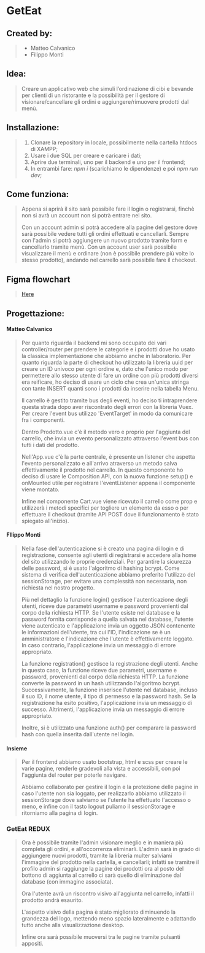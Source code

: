# GetEat 

## Created by:
> - Matteo Calvanico
> - Filippo Monti

## Idea:
> Creare un applicativo web che simuli l’ordinazione di cibi e 
> bevande per clienti di un ristorante e la possibilità per il 
> gestore di visionare/cancellare gli ordini e aggiungere/rimuovere prodotti dal menù.

## Installazione:
> 1. Clonare la repository in locale, possibilmente nella cartella htdocs di XAMPP;
> 2. Usare i due SQL per creare e caricare i dati;
> 3. Aprire due terminali, uno per il backend e uno per il frontend;
> 4. In entrambi fare: *npm i* (scarichiamo le dipendenze) e poi *npm run dev*;

## Come funziona:
> Appena si aprirà il sito sarà possibile fare il login o registrarsi, finchè non si avrà un account non si potrà entrare nel sito. 
>
> Con un account admin si potrà accedere alla pagine del gestore dove sarà possibile vedere tutti gli ordini effettuati e cancellarli. Sempre con l'admin si potrà aggiungere un nuovo prodotto tramite form e cancellarlo tramite menù.
> Con un account user sarà possibile visualizzare il menù e ordinare (non è possibile prendere più volte lo stesso prodotto), andando nel carrello sarà possibile fare il checkout.

## Figma flowchart
> [Here](https://www.figma.com/file/i8ZRa156lHmqLOhIk2BJvT/Sistemi-web-flowchart?type=design&node-id=0-1&mode=design&t=pqyIdV3V6tqmwVWS-0)

## Progettazione:
#### Matteo Calvanico
> Per quanto riguarda il backend mi sono occupato dei vari controller/router per prendere le categorie e i prodotti dove ho usato la classica implementazione che abbiamo anche in laboratorio. Per quanto riguarda la parte di checkout ho utilizzato la libreria uuid per creare un ID univoco per ogni ordine e, dato che l'unico modo per permettere allo stesso utente di fare un ordine con più prodotti diversi era reificare, ho deciso di usare un ciclo che crea un'unica stringa con tante INSERT quanti sono i prodotti da inserire nella tabella Menu.
>
>
> Il carrello è gestito tramite bus degli eventi, ho deciso ti intraprendere questa strada dopo aver riscontrato degli errori con la libreria Vuex.
> Per creare l'event bus utilizzo 'EventTarget' in modo da comunicare fra i componenti.
>
> Dentro Prodotto.vue c'è il metodo vero e proprio per l'aggiunta del carrello, che invia un evento personalizzato attraverso l'event bus con tutti i dati del prodotto.
>
> Nell'App.vue c'è la parte centrale, è presente un listener che aspetta l'evento personalizzato e all'arrivo atraverso un metodo salva effettivamente il prodotto nel carrello. In questo componente ho deciso di usare le Composition API, con la nuova funzione setup() e onMounted utile per registrare l'eventListener appena il componente viene montato.
>
> Infine nel componente Cart.vue viene ricevuto il carrello come prop e utilizzerà i metodi specifici per togliere un elemento da esso o per effettuare il checkout (tramite API POST dove il funzionamento è stato spiegato all'inizio).
>

#### FIlippo Monti
> Nella fase dell'autenticazione si è creato una pagina di login e di registrazione, consente agli utenti di registrarsi e accedere alla home del sito utilizzando le proprie credenziali. Per garantire la sicurezza delle password, si è usato l'algoritmo di hashing bcrypt. Come sistema di verifica dell'autenticazione abbiamo preferito l'utilizzo del sessionStorage, per evitare una complessità non necessaria, non richiesta nel nostro progetto.
>
> Più nel dettaglio la funzione login() gestisce l'autenticazione degli utenti, riceve due parametri username e password provenienti dal corpo della richiesta HTTP. Se l'utente esiste nel database e la password fornita corrisponde a quella salvata nel database, l'utente viene autenticato e l'applicazione invia un oggetto JSON contenente le informazioni dell'utente, tra cui l'ID, l'indicazione se è un amministratore e l'indicazione che l'utente è effettivamente loggato. In caso contrario, l'applicazione invia un messaggio di errore appropriato.
>
>La funzione registration() gestisce la registrazione degli utenti. Anche in questo caso, la funzione riceve due parametri, username e password, provenienti dal corpo della richiesta HTTP. La funzione converte la password in un hash utilizzando l'algoritmo bcrypt. Successivamente, la funzione inserisce l'utente nel database, incluso il suo ID, il nome utente, il tipo di permesso e la password hash. Se la registrazione ha esito positivo, l'applicazione invia un messaggio di successo. Altrimenti, l'applicazione invia un messaggio di errore appropriato.
>
>Inoltre, si è utilizzato una funzione auth() per comparare la password hash con quella inserita dall'utente nel login.

#### Insieme
> Per il frontend abbiamo usato bootstrap, html e scss per creare le varie pagine, renderle gradevoli alla vista e accessibili, con poi l'aggiunta del router per poterle navigare.
>
> Abbiamo collaborato per gestire il login e la protezione delle pagine in caso l'utente non sia loggato, per realizzarlo abbiamo utilizzato il sessionStorage dove salviamo se l'utente ha effettuato l'accesso o meno, e infine con il tasto logout puliamo il sessionStorage e ritorniamo alla pagina di login.

### GetEat REDUX
> Ora è possibile tramite l'admin visionare meglio e in maniera più completa gli ordini, e all'occorrenza eliminarli.
> L'admin sarà in grado di aggiungere nuovi prodotti, tramite la libreria multer salviami l'immagine del prodotto nella cartella, e cancellarli; infatti se tramitre il profilo admin si raggiunge la pagine dei prodotti ora al posto del bottono di aggiunta al carrello ci sarà quello di eliminazione dal database (con immagine associata).
>
> Ora l'utente avrà un riscontro visivo all'aggiunta nel carrello, infatti il prodotto andrà esaurito.
>
> L'aspetto visivo della pagina è stato migliorato diminuendo la grandezza del logo, mettendo meno spazio lateralmente e adattando tutto anche alla visualizzazione desktop.
> 
> Infine ora sarà possibile muoversi tra le pagine tramite pulsanti appositi.